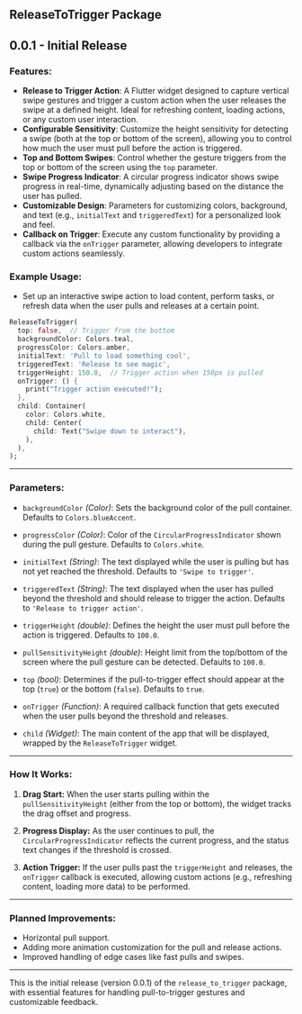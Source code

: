## ReleaseToTrigger Package

## 0.0.1 - Initial Release

### Features:
- **Release to Trigger Action**: A Flutter widget designed to capture vertical swipe gestures and trigger a custom action when the user releases the swipe at a defined height. Ideal for refreshing content, loading actions, or any custom user interaction.
- **Configurable Sensitivity**: Customize the height sensitivity for detecting a swipe (both at the top or bottom of the screen), allowing you to control how much the user must pull before the action is triggered.
- **Top and Bottom Swipes**: Control whether the gesture triggers from the top or bottom of the screen using the `top` parameter.
- **Swipe Progress Indicator**: A circular progress indicator shows swipe progress in real-time, dynamically adjusting based on the distance the user has pulled.
- **Customizable Design**: Parameters for customizing colors, background, and text (e.g., `initialText` and `triggeredText`) for a personalized look and feel.
- **Callback on Trigger**: Execute any custom functionality by providing a callback via the `onTrigger` parameter, allowing developers to integrate custom actions seamlessly.
  
### Example Usage:
- Set up an interactive swipe action to load content, perform tasks, or refresh data when the user pulls and releases at a certain point.

```dart
ReleaseToTrigger(
  top: false,  // Trigger from the bottom
  backgroundColor: Colors.teal,
  progressColor: Colors.amber,
  initialText: 'Pull to load something cool',
  triggeredText: 'Release to see magic',
  triggerHeight: 150.0,  // Trigger action when 150px is pulled
  onTrigger: () {
    print("Trigger action executed!");
  },
  child: Container(
    color: Colors.white,
    child: Center(
      child: Text("Swipe down to interact"),
    ),
  ),
);
```

---

### Parameters:

- `backgroundColor` *(Color)*: Sets the background color of the pull container. Defaults to `Colors.blueAccent`.
  
- `progressColor` *(Color)*: Color of the `CircularProgressIndicator` shown during the pull gesture. Defaults to `Colors.white`.
  
- `initialText` *(String)*: The text displayed while the user is pulling but has not yet reached the threshold. Defaults to `'Swipe to trigger'`.
  
- `triggeredText` *(String)*: The text displayed when the user has pulled beyond the threshold and should release to trigger the action. Defaults to `'Release to trigger action'`.
  
- `triggerHeight` *(double)*: Defines the height the user must pull before the action is triggered. Defaults to `100.0`.
  
- `pullSensitivityHeight` *(double)*: Height limit from the top/bottom of the screen where the pull gesture can be detected. Defaults to `100.0`.
  
- `top` *(bool)*: Determines if the pull-to-trigger effect should appear at the top (`true`) or the bottom (`false`). Defaults to `true`.

- `onTrigger` *(Function)*: A required callback function that gets executed when the user pulls beyond the threshold and releases.
  
- `child` *(Widget)*: The main content of the app that will be displayed, wrapped by the `ReleaseToTrigger` widget.

---

### How It Works:

1. **Drag Start:** When the user starts pulling within the `pullSensitivityHeight` (either from the top or bottom), the widget tracks the drag offset and progress.
   
2. **Progress Display:** As the user continues to pull, the `CircularProgressIndicator` reflects the current progress, and the status text changes if the threshold is crossed.

3. **Action Trigger:** If the user pulls past the `triggerHeight` and releases, the `onTrigger` callback is executed, allowing custom actions (e.g., refreshing content, loading more data) to be performed.

---

### Planned Improvements:

- Horizontal pull support.
- Adding more animation customization for the pull and release actions.
- Improved handling of edge cases like fast pulls and swipes.

---

This is the initial release (version 0.0.1) of the `release_to_trigger` package, with essential features for handling pull-to-trigger gestures and customizable feedback.